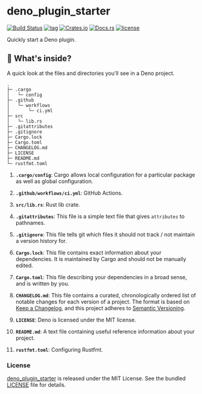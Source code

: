 # deno_plugin_starter

[![Build Status](https://github.com/justjavac/deno_plugin_starter/workflows/ci/badge.svg?branch=master)](https://github.com/justjavac/deno_plugin_starter/actions)
[![tag](https://img.shields.io/github/release/justjavac/deno_plugin_starter)](https://github.com/justjavac/deno_plugin_starter/releases)
[![Crates.io](https://img.shields.io/crates/v/deno_plugin_starter)](https://crates.io/crates/deno_plugin_starter)
[![Docs.rs](https://docs.rs/deno_plugin_starter/badge.svg)](https://docs.rs/deno_plugin_starter)
[![license](https://img.shields.io/github/license/justjavac/deno_plugin_starter)](https://github.com/justjavac/deno_plugin_starter/blob/master/LICENSE)

Quickly start a Deno plugin.

## 🧐 What's inside?

A quick look at the files and directories you'll see in a Deno project.

    .
    ├─ .cargo
    │   └─ config
    ├─ .github
    │   └─ workflows
    │       └─ ci.yml
    ├─ src
    │   └─ lib.rs
    ├─ .gitattributes
    ├─ .gitignore
    ├─ Cargo.lock
    ├─ Cargo.toml
    ├─ CHANGELOG.md
    ├─ LICENSE
    ├─ README.md
    └─ rustfmt.toml

1.  **`.cargo/config`**: Cargo allows local configuration for a particular package as well as global configuration.

1.  **`.github/workflows/ci.yml`**: GitHub Actions.

1. **`src/lib.rs`**: Rust lib crate.

1.  **`.gitattributes`**: This file is a simple text file that gives `attributes` to pathnames.

1.  **`.gitignore`**: This file tells git which files it should not track / not maintain a version history for.

1.  **`Cargo.lock`**: This file contains exact information about your dependencies. It is maintained by Cargo and should not be manually edited.

1.  **`Cargo.toml`**: This file describing your dependencies in a broad sense, and is written by you.

1.  **`CHANGELOG.md`**: This file contains a curated, chronologically ordered list of notable changes for each version of a project. The format is based on [Keep a Changelog](https://keepachangelog.com/en/1.0.0/),
    and this project adheres to [Semantic Versioning](https://semver.org/spec/v2.0.0.html).

1.  **`LICENSE`**: Deno is licensed under the MIT license.

1.  **`README.md`**: A text file containing useful reference information about your project.

1.  **`rustfmt.toml`**: Configuring Rustfmt.

### License

[deno_plugin_starter](https://github.com/justjavac/deno_plugin_starter) is released under the MIT License. See the bundled [LICENSE](./LICENSE) file for details.
